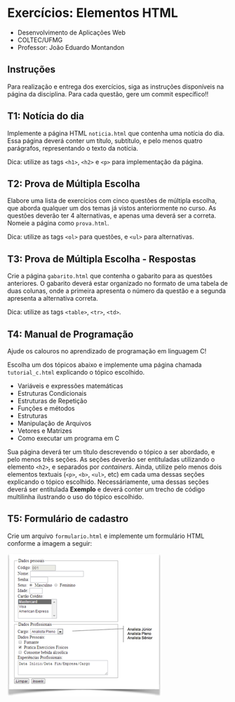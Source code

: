 # Exercícios: Elementos HTML

* Desenvolvimento de Aplicações Web
* COLTEC/UFMG
* Professor: João Eduardo Montandon

## Instruções

Para realização e entrega dos exercícios, siga as instruções disponíveis na página da disciplina.
Para cada questão, gere um commit específico!!

## T1: Notícia do dia

Implemente a página HTML `noticia.html` que contenha uma notícia do dia. Essa página deverá conter um título, subtítulo, e pelo menos quatro parágrafos, representando o texto da notícia.

Dica: utilize as tags `<h1>`, `<h2>` e `<p>` para implementação da página.

## T2: Prova de Múltipla Escolha

Elabore uma lista de exercícios com cinco questões de múltipla escolha, que aborda qualquer um dos temas já vistos anteriormente no curso.
As questões deverão ter 4 alternativas, e apenas uma deverá ser a correta.
Nomeie a página como `prova.html`.

Dica: utilize as tags `<ol>` para questões, e `<ul>` para alternativas.


## T3: Prova de Múltipla Escolha - Respostas

Crie a página `gabarito.html` que contenha o gabarito para as questões anteriores.
O gabarito deverá estar organizado no formato de uma tabela de duas colunas, onde a primeira apresenta o número da questão e a segunda apresenta a alternativa correta.

Dica: utilize as tags `<table>`, `<tr>`, `<td>`.

## T4: Manual de Programação

Ajude os calouros no aprendizado de programação em linguagem C!

Escolha um dos tópicos abaixo e implemente uma página chamada `tutorial_c.html` explicando o tópico escolhido.

* Variáveis e expressões matemáticas
* Estruturas Condicionais
* Estruturas de Repetição
* Funções e métodos
* Estruturas
* Manipulação de Arquivos
* Vetores e Matrizes
* Como executar um programa em C

Sua página deverá ter um título descrevendo o tópico a ser abordado, e pelo menos três seções.
As seções deverão ser entituladas utilizando o elemento `<h2>`, e separados por *containers*.
Ainda, utilize pelo menos dois elementos textuais (`<p>`, `<b>`, `<ul>`, etc) em cada uma dessas seções explicando o tópico escolhido.
Necessáriamente, uma dessas seções deverá ser entitulada **Exemplo** e deverá conter um trecho de código multilinha ilustrando o uso do tópico escolhido.

## T5: Formulário de cadastro

Crie um arquivo `formulario.html` e implemente um formulário HTML conforme a imagem a seguir:

![Formulário](form.png)
